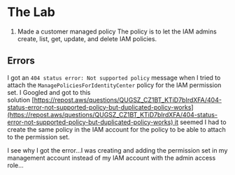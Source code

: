 # The Lab

1. Made a customer managed policy 
		The policy is to let the IAM admins create, list, get, update, and delete IAM policies.
## Errors

I got an `404 status error: Not supported policy` message when I tried to attach the `ManagePoliciesForIdentityCenter` policy for the IAM permission set. I Googled and got to this solution [https://repost.aws/questions/QUGSZ_CZ1BT_KTiD7bIrdXFA/404-status-error-not-supported-policy-but-duplicated-policy-works](https://repost.aws/questions/QUGSZ_CZ1BT_KTiD7bIrdXFA/404-status-error-not-supported-policy-but-duplicated-policy-works) it seemed I had to create the same policy in the IAM account for the policy to be able to attach to the permission set.

I see why I got the error...I was creating and adding the permission set in my management account instead of my IAM account with the admin access role...